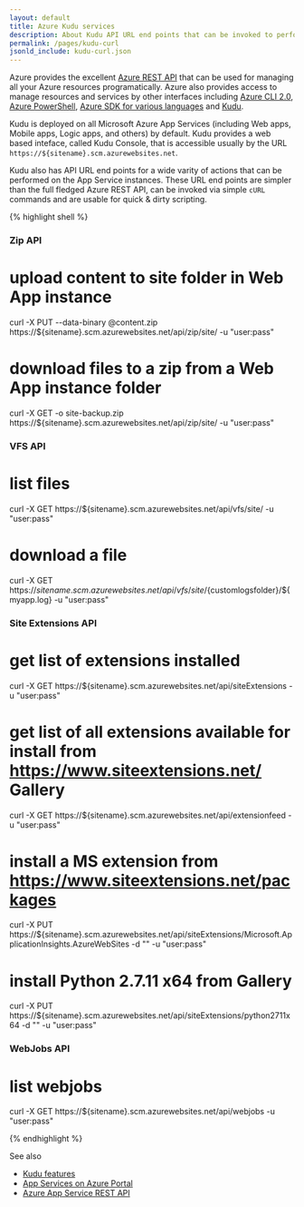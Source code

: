 ```yaml
---
layout: default
title: Azure Kudu services
description: About Kudu API URL end points that can be invoked to perform actions on the Microsoft Azure App Service instances
permalink: /pages/kudu-curl
jsonld_include: kudu-curl.json
---
```


Azure provides the excellent [Azure REST API](https://docs.microsoft.com/en-us/rest/api/) that can be used for managing all your Azure resources programatically. Azure also provides access to manage resources and services by other interfaces including [Azure CLI 2.0](https://docs.microsoft.com/en-us/cli/azure/install-az-cli2), [Azure PowerShell](https://github.com/Azure/azure-powershell), [Azure SDK for various languages](https://azure.microsoft.com/en-us/tools/) and [Kudu](https://github.com/projectkudu/kudu).

Kudu is deployed on all Microsoft Azure App Services (including Web apps, Mobile apps, Logic apps, and others) by default. Kudu provides a web based inteface, called Kudu Console, that is accessible usually by the URL `https://${sitename}.scm.azurewebsites.net`.

Kudu also has API URL end points for a wide varity of actions that can be performed on the App Service instances. These URL end points are simpler than the full fledged Azure REST API, can be invoked via simple `cURL` commands and are usable for quick &amp; dirty scripting.

{% highlight shell %}
### Zip API

# upload content to site folder in Web App instance
curl -X PUT --data-binary @content.zip https://${sitename}.scm.azurewebsites.net/api/zip/site/ -u "user:pass"

# download files to a zip from a Web App instance folder
curl -X GET -o site-backup.zip https://${sitename}.scm.azurewebsites.net/api/zip/site/ -u "user:pass"


### VFS API

# list files
curl -X GET https://${sitename}.scm.azurewebsites.net/api/vfs/site/ -u "user:pass"

# download a file
curl -X GET https://${sitename}.scm.azurewebsites.net/api/vfs/site/${customlogsfolder}/${myapp.log} -u "user:pass"


### Site Extensions API

# get list of extensions installed
curl -X GET https://${sitename}.scm.azurewebsites.net/api/siteExtensions -u "user:pass"

# get list of all extensions available for install from https://www.siteextensions.net/ Gallery
curl -X GET https://${sitename}.scm.azurewebsites.net/api/extensionfeed -u "user:pass"

# install a MS extension from https://www.siteextensions.net/packages
curl -X PUT https://${sitename}.scm.azurewebsites.net/api/siteExtensions/Microsoft.ApplicationInsights.AzureWebSites -d "" -u "user:pass"

# install Python 2.7.11 x64 from Gallery
curl -X PUT https://${sitename}.scm.azurewebsites.net/api/siteExtensions/python2711x64 -d "" -u "user:pass"


### WebJobs API

# list webjobs
curl -X GET https://${sitename}.scm.azurewebsites.net/api/webjobs -u "user:pass"

{% endhighlight %}

See also

- [Kudu features](https://github.com/projectkudu/kudu/wiki)
- [App Services on Azure Portal](https://portal.azure.com/#blade/HubsExtension/Resources/resourceType/Microsoft.Web%2Fsites)
- [Azure App Service REST API](https://docs.microsoft.com/en-us/rest/api/appservice/webapps)
